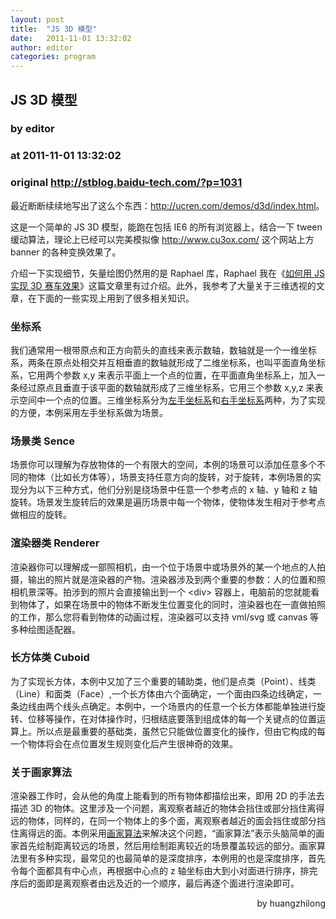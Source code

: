 ```yaml
---
layout: post
title:  "JS 3D 模型"
date:   2011-11-01 13:32:02
author: editor
categories: program
---
```


## JS 3D 模型
### by editor
### at 2011-11-01 13:32:02
### original <http://stblog.baidu-tech.com/?p=1031>

<p>最近断断续续地写出了这么个东西：<a href="http://ucren.com/demos/d3d/index.html">http://ucren.com/demos/d3d/index.html</a>。</p>
<p>这是一个简单的 JS 3D 模型，能跑在包括 IE6 的所有浏览器上，结合一下 tween 缓动算法，理论上已经可以完美模拟像 <a href="http://www.cu3ox.com/">http://www.cu3ox.com/</a> 这个网站上方 banner 的各种变换效果了。<span></span></p>
<p>介绍一下实现细节，矢量绘图仍然用的是 Raphael 库，Raphael 我在《<a href="http://ucren.com/blog/archives/33">如何用 JS 实现 3D 赛车效果</a>》这篇文章里有过介绍。此外，我参考了大量关于三维透视的文章，在下面的一些实现上用到了很多相关知识。</p>
<h3>坐标系</h3>
<p>我们通常用一根带原点和正方向箭头的直线来表示数轴，数轴就是一个一维坐标系，两条在原点处相交并互相垂直的数轴就形成了二维坐标系，也叫平面直角坐标系，它用两个参数 x,y 来表示平面上一个点的位置，在平面直角坐标系上，加入一条经过原点且垂直于该平面的数轴就形成了三维坐标系，它用三个参数 x,y,z 来表示空间中一个点的位置。三维坐标系分为<a href="http://baike.baidu.com/view/1253523.htm">左手坐标系</a>和<a href="http://baike.baidu.com/view/2939423.htm">右手坐标系</a>两种，为了实现的方便，本例采用左手坐标系做为场景。</p>
<h3>场景类 Sence</h3>
<p>场景你可以理解为存放物体的一个有限大的空间，本例的场景可以添加任意多个不同的物体（比如长方体等），场景支持任意方向的旋转，对于旋转，本例场景的实现分为以下三种方式，他们分别是绕场景中任意一个参考点的 x 轴、y 轴和 z 轴旋转。场景发生旋转后的效果是遍历场景中每一个物体，使物体发生相对于参考点做相应的旋转。</p>
<h3>渲染器类 Renderer</h3>
<p>渲染器你可以理解成一部照相机，由一个位于场景中或场景外的某一个地点的人拍摄，输出的照片就是渲染器的产物。渲染器涉及到两个重要的参数：人的位置和照相机景深等。拍涉到的照片会直接输出到一个 &lt;div&gt; 容器上，电脑前的您就能看到物体了，如果在场景中的物体不断发生位置变化的同时，渲染器也在一直做拍照的工作，那么您将看到物体的动画过程，渲染器可以支持 vml/svg 或 canvas 等多种绘图适配器。</p>
<h3>长方体类 Cuboid</h3>
<p>为了实现长方体，本例中又加了三个重要的辅助类，他们是点类（Point）、线类（Line）和面类（Face）,一个长方体由六个面确定，一个面由四条边线确定，一条边线由两个线头点确定。本例中，一个场景内的任意一个长方体都能单独进行旋转、位移等操作，在对体操作时，归根结底要落到组成体的每一个关键点的位置运算上。所以点是最重要的基础类，虽然它只能做位置变化的操作，但由它构成的每一个物体将会在点位置发生规则变化后产生很神奇的效果。</p>
<h3>关于画家算法</h3>
<p>渲染器工作时，会从他的角度上能看到的所有物体都描绘出来，即用 2D 的手法去描述 3D 的物体。这里涉及一个问题，离观察者越近的物体会挡住或部分挡住离得远的物体，同样的，在同一个物体上的多个面，离观察者越近的面会挡住或部分挡住离得远的面。本例采用<a href="http://zh.wikipedia.org/wiki/%E7%94%BB%E5%AE%B6%E7%AE%97%E6%B3%95">画家算法</a>来解决这个问题，“画家算法”表示头脑简单的画家首先绘制距离较远的场景，然后用绘制距离较近的场景覆盖较远的部分。画家算法里有多种实现，最常见的也最简单的是深度排序，本例用的也是深度排序，首先令每个面都具有中心点，再根据中心点的 z 轴坐标由大到小对面进行排序，排完序后的面即是离观察者由远及近的一个顺序，最后再逐个面进行渲染即可。</p>
<p style="text-align:right">by huangzhilong</p>